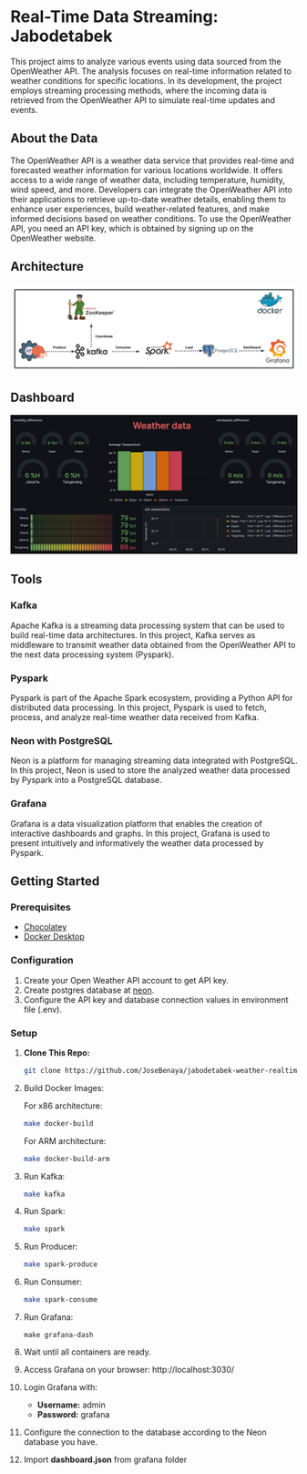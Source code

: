 # Real-Time Data Streaming: Jabodetabek
This project aims to analyze various events using data sourced from the OpenWeather API. The analysis focuses on real-time information related to weather conditions for specific locations. In its development, the project employs streaming processing methods, where the incoming data is retrieved from the OpenWeather API to simulate real-time updates and events.

## About the Data
The OpenWeather API is a weather data service that provides real-time and forecasted weather information for various locations worldwide. It offers access to a wide range of weather data, including temperature, humidity, wind speed, and more. Developers can integrate the OpenWeather API into their applications to retrieve up-to-date weather details, enabling them to enhance user experiences, build weather-related features, and make informed decisions based on weather conditions. To use the OpenWeather API, you need an API key, which is obtained by signing up on the OpenWeather website.

## Architecture
![Architecture](architecture.png)

## Dashboard
![Dashboard](dashboard.png)

## Tools
### Kafka
Apache Kafka is a streaming data processing system that can be used to build real-time data architectures. In this project, Kafka serves as middleware to transmit weather data obtained from the OpenWeather API to the next data processing system (Pyspark).

### Pyspark
Pyspark is part of the Apache Spark ecosystem, providing a Python API for distributed data processing. In this project, Pyspark is used to fetch, process, and analyze real-time weather data received from Kafka.

### Neon with PostgreSQL
Neon is a platform for managing streaming data integrated with PostgreSQL. In this project, Neon is used to store the analyzed weather data processed by Pyspark into a PostgreSQL database.

### Grafana
Grafana is a data visualization platform that enables the creation of interactive dashboards and graphs. In this project, Grafana is used to present intuitively and informatively the weather data processed by Pyspark.

## Getting Started
### Prerequisites
- [Chocolatey](https://chocolatey.org/install)
- [Docker Desktop](https://www.docker.com/products/docker-desktop/)

### Configuration
1. Create your Open Weather API account to get API key.
2. Create postgres database at [neon](https://neon.tech/).
3. Configure the API key and database connection values in environment file (.env).

### Setup

1. **Clone This Repo:**
   ```bash
   git clone https://github.com/JoseBenaya/jabodetabek-weather-realtime-streaming.git
   ```

2. Build Docker Images:

   For x86 architecture:
   ```bash
   make docker-build
   ```

   For ARM architecture:
   ```bash
   make docker-build-arm
   ```

3. Run Kafka:
   ```bash
   make kafka
   ```

4. Run Spark:
   ```bash
   make spark
   ```

5. Run Producer:
   ```bash
   make spark-produce
   ```

6. Run Consumer:
   ```bash
   make spark-consume
   ```

5. Run Grafana:
   ```
   make grafana-dash
   ```

6. Wait until all containers are ready.

7. Access Grafana on your browser: http://localhost:3030/

8. Login Grafana with:
   - **Username:** admin
   - **Password:** grafana

9. Configure the connection to the database according to the Neon database you have.

10. Import **dashboard.json** from grafana folder
